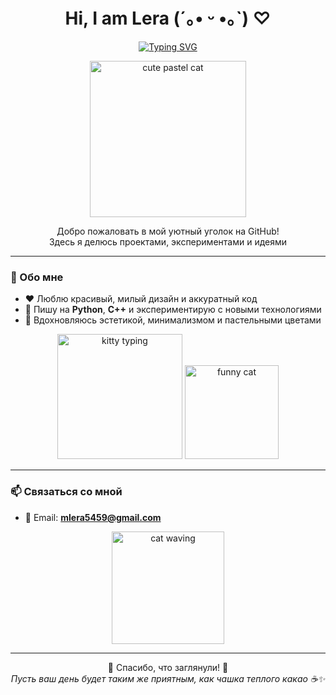 <div align="center">

#  Hi, I am Lera (´｡• ᵕ •｡`) ♡ 

[![Typing SVG](https://readme-typing-svg.herokuapp.com?font=Comfortaa&size=24&duration=4000&pause=1000&color=F7A8B8&center=true&vCenter=true&width=500&lines=It+is+✨magic✨;Let's+create+something+cute+🌸)](https://git.io/typing-svg)

<img src="https://media.giphy.com/media/v6aOjy0Qo1fIA/giphy.gif" width="250" alt="cute pastel cat"/>

Добро пожаловать в мой уютный уголок на GitHub!  
Здесь я делюсь проектами, экспериментами и идеями 

</div>

---

### 🌸 Обо мне
- ❤️ Люблю красивый, милый дизайн и аккуратный код  
- 🚀 Пишу на **Python**, **C++** и экспериментирую с новыми технологиями  
- 🎨 Вдохновляюсь эстетикой, минимализмом и пастельными цветами  

<div align="center">
  <img src="https://media.giphy.com/media/MC6eSuC3yypCU/giphy.gif" width="200" alt="kitty typing"/>
  <img src="https://media.giphy.com/media/JIX9t2j0ZTN9S/giphy.gif" width="150" alt="funny cat"/>
</div>

---

### 📫 Связаться со мной
- 📧 Email: **mlera5459@gmail.com**

<div align="center">
  <img src="https://media.giphy.com/media/MDJ9IbxxvDUQM/giphy.gif" width="180" alt="cat waving"/>
</div>

---

<div align="center">

🌷 Спасибо, что заглянули! 🌷  
_Пусть ваш день будет таким же приятным, как чашка теплого какао ☕✨_
</div>
